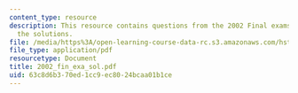 ```yaml
---
content_type: resource
description: This resource contains questions from the 2002 Final exams, along with
  the solutions.
file: /media/https%3A/open-learning-course-data-rc.s3.amazonaws.com/hst-176-cellular-and-molecular-immunology-fall-2005/63c8d6b370ed1cc9ec8024bcaa01b1ce_2002_fin_exa_sol.pdf
file_type: application/pdf
resourcetype: Document
title: 2002_fin_exa_sol.pdf
uid: 63c8d6b3-70ed-1cc9-ec80-24bcaa01b1ce
---
```

